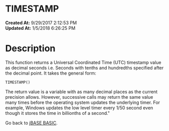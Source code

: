 # TIMESTAMP

**Created At:** 9/29/2017 2:12:53 PM  
**Updated At:** 1/5/2018 6:26:25 PM  


# Description

This function returns a Universal Coordinated Time (UTC) timestamp value as decimal seconds i.e. Seconds with tenths and hundredths specified after the decimal point. It takes the general form:

```
TIMESTAMP()
```

The return value is a variable with as many decimal places as the current precision allows. However, successive calls may return the same value many times before the operating system updates the underlying timer. For example, Windows updates the low level timer every 1/50 second even though it stores the time in billionths of a second."



Go back to [jBASE BASIC](263498-jbase-basic).
